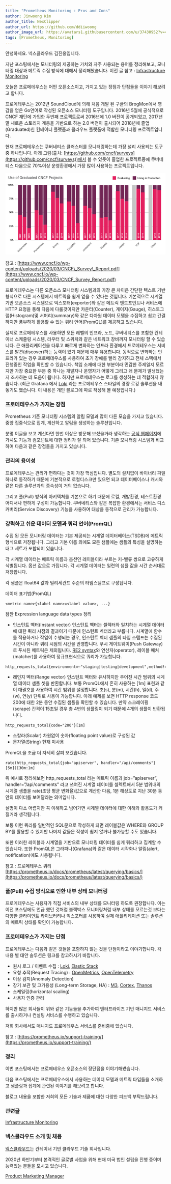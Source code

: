 ```yaml
---
title: "Prometheus Monitoring : Pros and Cons"
author: Jinwoong Kim
author_title: NexClipper
author_url: https://github.com/ddiiwoong
author_image_url: https://avatars1.githubusercontent.com/u/37430952?v=4
tags: [Prometheus, Monitoring]
---
```


안녕하세요. 넥스클라우드 김진웅입니다.

지난 포스팅에서는 모니터링의 제공하는 가치와 자주 사용되는 용어를 정리해보고, 모니터링 대상과 메트릭 수집 방식에 대해서 정리해봤습니다. 이전 글 참고 : [Infrastructure Monitoring](https://www.nexclipper.io/infrastructure-monitoring/)

오늘은 프로메테우스는 어떤 오픈소스이고, 가지고 있는 장점과 단점들을 이야기 해보려고 합니다.

<!--truncate-->

프로메테우스는 2012년 SoundCloud에 의해 처음 개발 된 구글의 BrogMon에서 영감을 얻은 Go언어로 작성된 오픈소스 모니터링 도구입니다. 2016년 5월에 공식적으로 CNCF 재단에 가입한 두번째 프로젝트로써 2016년에 1.0 버전이 공개되었고, 2017년 말 새로운 스토리지 계층을 기반으로 하는 2.0 버전이 출시되어 2018년에 졸업(Graduated)한 컨테이너 플랫폼과 클라우드 플랫폼에 적합한 모니터링 프로젝트입니다.

현재 프로메테우스는 쿠버네티스 클러스터를 모니터링하는데 가장 널리 사용되는 도구중 하나입니다. 아래 그림(출처: [https://github.com/cncf/surveys](https://github.com/cncf/surveys))에서 볼 수 있듯이 졸업한 프로젝트중에 쿠버네티스 다음으로 70%이상 운영환경에서 가장 많이 사용하는 프로젝트입니다.

![](images/1*g6DjquHGgjiIwsWL1ngUrA.png)

참고 : [https://www.cncf.io/wp-content/uploads/2020/03/CNCF\_Survey\_Report.pdf](https://www.cncf.io/wp-content/uploads/2020/03/CNCF_Survey_Report.pdf)

프로메테우스는 다른 오픈소스 모니터링 시스템과의 가장 큰 차이은 간단한 텍스트 기반 형식으로 다른 시스템에서 메트릭을 쉽게 얻을 수 있다는 것입니다. 기본적으로 시계열 기반 오픈소스 시스템으로 익스포터(exporter)와 같은 메트릭 엔드포인트나 서비스에 HTTP 요청을 통해 다음에 다룰것이지만 카운터(Counter), 게이지(Gauge), 히스토그램(Histogram)및 서머리(summary)와 같은 다차원 데이터 모델을 수집하고 쉽고 간결하지만 풍부하게 활용할 수 있는 쿼리 언어(PromQL)를 제공하고 있습니다.

실제로 프로메테우스를 사용하면 모든 레벨의 인프라, 노드, 쿠버네티스를 포함한 컨테이너 스케줄링 시스템, 라우터 및 스위치와 같은 네트워크 장비까지 모니터링 할 수 있습니다. 큰 애플리케이션을 다루고 빠르게 변화하는 인프라 환경에서 프로메테우스는 서비스를 발견(discover)하는 능력이 있기 때문에 매우 유용합니다. 동적으로 변화하는 인프라가 있는 경우 프로메테우스를 사용하여 초기 장애를 빨리 감지하고 전체 스택에서 진행중인 작업을 확인할 수 있습니다. 책임 소재에 대한 부분이라 민감한 주제일지 모르지만 가장 중요한 부분 중 하나는 개발자나 운영자가 어떻게 그리고 왜 문제가 발생했는지 조사하는 데 도움이 됩니다. 하지만 프로메테우스는 로그를 생성하는 데 적합하지 않습니다. (최근 Grafana 에서 [Loki](https://github.com/grafana/loki) 라는 프로메테우스 스타일의 경량 로깅 솔루션을 내놓기도 했습니다. 이 내용은 개인 블로그에 따로 작성해 볼 예정입니다.)

### 프로메테우스가 가지는 장점

Prometheus 기존 모니터링 시스템의 알림 모델과 많이 다른 모습을 가지고 있습니다. 중앙 집중식으로 집계, 계산하고 알림을 생성하는 솔루션입니다.

분명 이글을 보고 계신다면 한번 이상은 방문해 보셨을거라 생각하는 [공식 웹페이지](https://prometheus.io/docs/introduction/overview/)에 가셔도 기능과 컴포넌트에 대한 정리가 잘 되어 있습니다. 기존 모니터링 시스템과 비교하여 다음과 같은 장점들을 가지고 있습니다.

### 관리의 용이성

프로메테우스는 관리가 편하다는 것이 가장 핵심입니다. 별도의 설치없이 바이너리 파일 하나로 동작하기 때문에 기본적으로 로컬디스크만 있으면 되고 데이터베이스나 캐시와 같은 다른 솔루션과의 종속성이 거의 없습니다.

그리고 풀(Pull) 방식의 아키텍처를 기본으로 하기 때문에 로컬, 개발환경, 테스트환경 어디서나 편하게 구성이 가능합니다. 쿠버네티스와 같은 복잡한 환경에서는 서비스 디스커버리(Service Discovery) 기능을 사용하여 대상을 동적으로 관리가 가능합니다.

### 강력하고 쉬운 데이터 모델과 쿼리 언어(PromQL)

수집 된 모든 모니터링 데이터는 기본 제공되는 시계열 데이터베이스(TSDB)에 메트릭 형식으로 저장됩니다. 그리고 기본 이름 외에도 모든 샘플에는 샘플의 특성을 설명하는 태그 세트가 포함되어 있습니다.

각 시계열 데이터는 메트릭 이름과 옵션인 레이블이라 부르는 키-밸류 쌍으로 고유하게 식별됩니다. 옵션 값으로 가집니다. 각 시계열 데이터는 일련의 샘플 값을 시간 순서대로 저장합니다.

각 샘플은 float64 값과 밀리세컨드 수준의 타임스탬프로 구성됩니다.

데이터 표기법(PromQL)

```
<metric name>{<label name>=<label value>, ...}
```

잠깐 Expression language data types 정리

- 인스턴트 벡터(Instant vector) 인스턴트 벡터는 셀렉터와 일치하는 시계열 데이터에 대한 쿼리 시점의 결과이기 때문에 인스턴트 벡터라고 부릅니다. 시계열에 함수를 적용하거나 작업이 수행되는 경우, 인스턴트 벡터 샘플의 타임 스탬프는 수집된 시간이 아니라 쿼리 시점의 시간을 반영합니다. 푸시 게이트웨이(Push Gateway)로 푸시된 메트릭은 제외됩니다. [RE2 syntax](https://github.com/google/re2/wiki/Syntax)와 연산자(operator), 레이블 매처(matcher)를 사용하여 정규표현식으로 쿼리가 가능합니다.

```
http_requests_total{environment=~"staging|testing|development",method!="GET"}
```

- 레인지 벡터(Range vector) 인스턴트 벡터와 유사하지만 주어진 시간 범위의 시계열 데이터 샘플 셋을 반환합니다. 보통 PromQL에서 흔히 사용하는 \[1m\] 표현과 같이 대괄호를 사용하여 시간 범위를 설정합니다. 초(s), 분(m), 시간(h), 일(d), 주(w), 연(y) 단위로 사용이 가능합니다. 아래 예제를 보면 HTTP response 코드 200에 대한 2분 동안 수집된 샘플을 확인할 수 있습니다. 만약 스크레이핑(scrape) 간격이 15초일 경우 총 4번의 샘플링이 되기 때문에 4개의 샘플이 반환됩니다.

```
http_requests_total{code="200"}[1m]
```

- 스칼라(Scalar) 차원없이 숫자(floating point value)로 구성된 값
- 문자열(String) 현재 미사용

PromQL을 조금 더 자세히 살펴 보겠습니다.

```
rate(http_requests_total{job="apiserver", handler="/api/comments"}[5m])[30m:1m]
```

위 예시로 정리해보면 http\_requests\_total 라는 메트릭 이름과 job=”apiserver”, handler=”/api/comments” 라고 쓰여진 시계열 데이터를 셀렉트해서 5분 범위내의 시계열 샘플을 rate(초당 평균 변화율)값으로 계산한 다음, 1분 해상도로 지난 30분 동안의 데이터를 보여달라는 의미입니다.

설명이 다소 어렵지만 꼭 이해하고 넘어가면 시계열 데이터에 대한 이해와 활용도가 커질거라 생각됩니다.

보통 이런 쿼리를 일반적인 SQL문으로 작성하게 되면 레이블값은 WHERE와 GROUP BY를 활용할 수 있지만 나머지 값들은 작성이 쉽지 않거나 불가능할 수도 있습니다.

또한 이러한 레이블과 시계열을 기반으로 모니터링 데이터를 쉽게 쿼리하고 집계할 수 있습니다. 또한 PromQL은 그라파나(Grafana)와 같은 데이터 시각화나 알림(alert, notification)에도 사용됩니다.

참고 : 프로메테우스 쿼리 [https://prometheus.io/docs/prometheus/latest/querying/basics/](https://prometheus.io/docs/prometheus/latest/querying/basics/)

### 풀(Pull) 수집 방식으로 인한 내부 상태 모니터링

프로메테우스는 사용자가 직접 서비스의 내부 상태를 모니터링 하도록 권장합니다. 이는 이전 포스팅에도 언급 했던 것처럼 블랙박스 모니터링처럼 내부 상태를 모르는것 보다는 다양한 클라이언트 라이브러리나 익스포터를 사용하여 실제 애플리케이션 또는 솔루션의 메트릭 상태를 확인이 가능합니다.

### 프로메테우스가 가지는 단점

프로메테우스는 다음과 같은 것들을 포함하지 않는 것을 단점이라고 이야기합니다. 각 내용 별 대안 솔루션은 링크를 참고하시기 바랍니다.

- 원시 로그 / 이벤트 수집 : [Loki](https://grafana.com/oss/loki/), [Elastic Stack](https://www.elastic.co/kr/elastic-stack)
- 요청 추적(Request Tracing) : [OpenMetrics](https://openmetrics.io/), [OpenTelemetry](https://opentelemetry.io/)
- 이상 감지(Anomaly Detection)
- 장기 보관 및 고가용성 (Long-term Storage, HA) : [M3](https://www.m3db.io/), [Cortex,](https://www.weave.works/oss/cortex/) [Thanos](https://thanos.io/)
- 스케일링(horizontal scaling)
- 사용자 인증 관리

하지만 많은 회사들이 위와 같은 기능들을 추가하여 엔터프라이즈 기반 매니지드 서비스를 출시하거나 컨설팅 서비스를 수행하고 있습니다.

저희 회사에서도 매니지드 프로메테우스 서비스를 준비중에 있습니다.

참고 : [https://prometheus.io/support-training/](https://prometheus.io/support-training/)

### 정리

이번 포스팅에서는 프로메테우스 오픈소스의 장단점을 이야기해봤습니다.

다음 포스팅에서는 프로메테우스에서 사용하는 데이터 모델과 메트릭 타입들을 소개하고 샘플링과 집계에 관련된 이야기를 해보려고 합니다.

블로그 내용을 포함한 저희의 모든 기술과 제품에 대한 다양한 피드백 부탁드립니다.

### 관련글

[Infrastructure Monitoring](https://medium.com/nexclipper-io/infrastructure-monitoring-9449ef2791dd)

### 넥스클라우드 소개 및 채용

[넥스클라우드](https://www.nexclipper.io)는 컨테이너 기반 클라우드 기술 회사입니다.

2020년 하반기부터 본격적인 글로벌 사업을 위해 현재 미국 법인 설립을 진행 중이며 능력있는 분들을 모시고 있습니다.

[Product Marketing Manager](https://www.notion.so/nexclipper/Job-description-63e5113b79a943f28a75c1eca1e0f50a)
